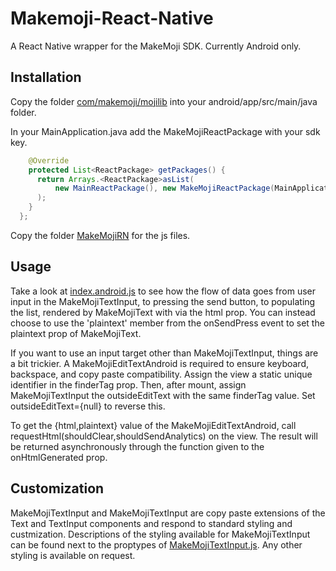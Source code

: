 # Makemoji-React-Native

A React Native wrapper for the MakeMoji SDK. Currently Android only.

## Installation
Copy the folder [com/makemoji/mojilib](android/app/src/main/java/com/makemoji/mojilib) into your android/app/src/main/java folder.

In your MainApplication.java add the MakeMojiReactPackage with your sdk key.
```java
    @Override
    protected List<ReactPackage> getPackages() {
      return Arrays.<ReactPackage>asList(
          new MainReactPackage(), new MakeMojiReactPackage(MainApplication.this,"YourKey")
      );
    }
  };
```

Copy the folder [MakeMojiRN](MakeMojiRN) for the js files.

## Usage
Take a look at [index.android.js](index.android.js) to see how the flow of data goes from user input in the MakeMojiTextInput,
to pressing the send button, to populating the list, rendered by MakeMojiText with via the html prop. You can instead choose to use the
'plaintext' member from the onSendPress event to set the plaintext prop of MakeMojiText.

If you want to use an input target other than MakeMojiTextInput, things are a bit trickier. A MakeMojiEditTextAndroid is required
to ensure keyboard, backspace, and copy paste compatibility. Assign the view a static unique identifier in the finderTag prop.
Then, after mount, assign MakeMojiTextInput the outsideEditText with the same finderTag value. Set outsideEditText={null} to reverse
this.

To get the {html,plaintext} value of the MakeMojiEditTextAndroid, call requestHtml(shouldClear,shouldSendAnalytics) on the view. 
The result will be returned asynchronously through the function given to the onHtmlGenerated prop.

## Customization
MakeMojiTextInput and MakeMojiTextInput are copy paste extensions of the Text and TextInput components and respond to standard styling
and custmization. Descriptions of the styling available for MakeMojiTextInput can be found next to the proptypes of
[MakeMojiTextInput.js](MakeMojiRN/MakeMojiTextInput.js). Any other styling is available on request.
